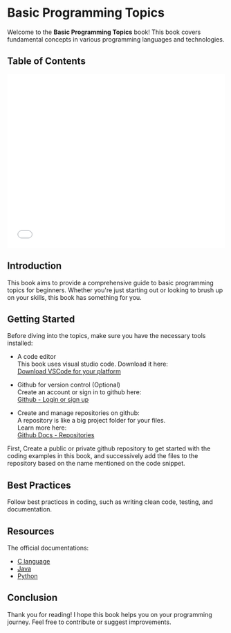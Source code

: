 # Basic Programming Topics

Welcome to the **Basic Programming Topics** book! This book covers fundamental concepts in various programming languages and technologies.

## Table of Contents

<iframe src="table_of_contents.html" style="width:100%; height:400px; border:none;"></iframe>

## Introduction

This book aims to provide a comprehensive guide to basic programming topics for beginners. Whether you're just starting out or looking to brush up on your skills, this book has something for you.

## Getting Started

Before diving into the topics, make sure you have the necessary tools installed:
- A code editor\
  This book uses visual studio code. Download it here:\
  [Download VSCode for your platform](https://code.visualstudio.com/download)

- Github for version control (Optional)\
  Create an account or sign in to github here:\
  [Github - Login or sign up](https://www.github.com)

- Create and manage repositories on github:\
  A repository is like a big project folder for your files.\
  Learn more here:\
  [Github Docs - Repositories](https://docs.github.com/en/repositories/creating-and-managing-repositories/about-repositories)

First, Create a public or private github repository to get started with the coding examples in this book, and successively add the files to the repository based on the name mentioned on the code snippet.

## Best Practices

Follow best practices in coding, such as writing clean code, testing, and documentation.

## Resources

The official documentations:
- [C language](https://www.gnu.org/software/c-intro-and-ref/manual/c-intro-and-ref.html)
- [Java](https://docs.oracle.com/en/java/)
- [Python](https://www.python.org/doc/)


## Conclusion

Thank you for reading! I hope this book helps you on your programming journey. Feel free to contribute or suggest improvements.



